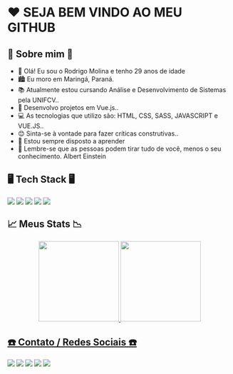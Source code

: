 # ❤️ SEJA BEM VINDO AO MEU GITHUB

## 🎉 Sobre mim 🎉

- 👋 Olá! Eu sou o Rodrigo Molina e tenho 29 anos de idade
- 🏙️ Eu moro em Maringá, Paraná.
- 📚 Atualmente estou cursando Análise e Desenvolvimento de Sistemas pela UNIFCV..
- 📖 Desenvolvo projetos em Vue.js..
- 💻 As tecnologias que utilizo são: HTML, CSS, SASS, JAVASCRIPT e VUE.JS..
- 😊 Sinta-se à vontade para fazer críticas construtivas..
- 🎈 Estou sempre disposto a aprender
- 🤩 Lembre-se que as pessoas podem tirar tudo de você, menos o seu conhecimento. Albert Einstein

## 🖥️ Tech Stack 🖥️
<div>
  <img align="center" src="https://img.shields.io/badge/HTML5-E34F26?style=for-the-badge&logo=html5&logoColor=white"/> 
  <img align="center" src="https://img.shields.io/badge/CSS3-1572B6?style=for-the-badge&logo=css3&logoColor=white"/>
  <img align="center" src="https://img.shields.io/badge/Sass-CC6699?style=for-the-badge&logo=sass&logoColor=white"/>
  <img align="center" src="https://img.shields.io/badge/JavaScript-F7DF1E?style=for-the-badge&logo=javascript&logoColor=black"/>
  <img align="center" src="https://img.shields.io/badge/Vue.js-35495E?style=for-the-badge&logo=vue.js&logoColor=4FC08D"/>
</div>

## 📈 Meus Stats 📉

<div align="center">
  <a href="https://github.com/FOXXX2K">
  <img height="180em" src="https://github-readme-stats.vercel.app/api?username=FOXXX2K&show_icons=true&theme=dracula&include_all_commits=true&count_private=true"/>
  <img height="180em" src="https://github-readme-stats.vercel.app/api/top-langs/?username=FOXXX2K&layout=compact&langs_count=7&theme=dracula"/>
</div>


  
## ☎️ Contato / Redes Sociais ☎️

<a href="https://wa.me/+5544998070146" target="_blank"><img src="https://img.shields.io/badge/WhatsApp-25D366?style=for-the-badge&logo=whatsapp&logoColor=white" target="_blank"></a> 
<a href="https://www.facebook.com/RodrigoSRNm" target="_blank"><img src="https://img.shields.io/badge/Facebook-1877F2?style=for-the-badge&logo=facebook&logoColor=white" target="_blank"></a> 
<a href="https://www.instagram.com/rodrigosrnm" target="_blank"><img src="https://img.shields.io/badge/-Instagram-%23E4405F?style=for-the-badge&logo=instagram&logoColor=white" target="_blank"></a>
<a href = "mailto:dev.rodrigomolina@gmail.com"><img src="https://img.shields.io/badge/-Gmail-%23333?style=for-the-badge&logo=gmail&logoColor=white" target="_blank"></a>
<a href="https://www.www.linkedin.com/in/devRodrigoMolina" target="_blank"><img src="https://img.shields.io/badge/-LinkedIn-%230077B5?style=for-the-badge&logo=linkedin&logoColor=white" target="_blank"></a> 
  
 
